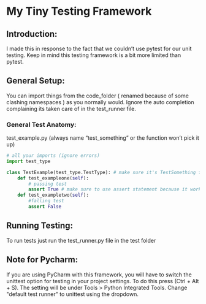 # My Tiny Testing Framework

## Introduction:

I made this in response to the fact that we couldn’t use pytest for our unit testing. Keep in mind this testing framework is a bit more limited than pytest.

## General Setup:

You can import things from the code_folder ( renamed because of some clashing namespaces ) as you normally would. Ignore the auto completion complaining its taken care of in the test_runner file. 

### General Test Anatomy:

test_example.py (always name “test_something” or the function won’t pick it up)

```python
# all your imports (ignore errors)
import test_type

class TestExample(test_type.TestType): # make sure it's TestSomething formatting is important
	def test_exampleone(self):
		# passing test
		assert True # make sure to use assert statement because it works off the AssertionError
	def test_exampletwo(self):
		#falling test
		assert False
```

## Running Testing:

To run tests just run the test_runner.py file in the test folder

## Note for Pycharm:
If you are using PyCharm with this framework, you will have to switch the unittest option for testing in your project settings.
To do this press (Ctrl + Alt + S). The setting will be under Tools > Python Integrated Tools. Change "default test runner" to unittest using the dropdown.
